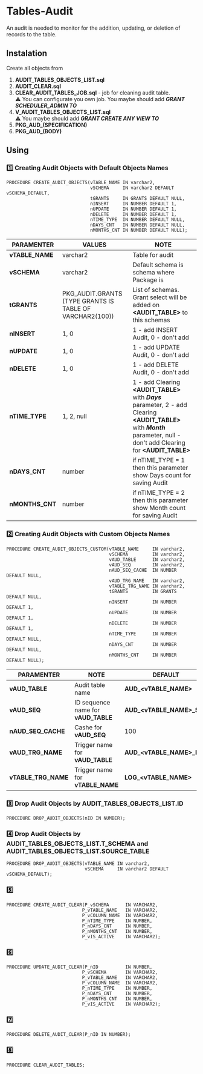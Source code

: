 # Tables-Audit

An audit is needed to monitor for the addition, updating, or deletion of records to the table.

## Instalation

Create all objects from
1. **AUDIT_TABLES_OBJECTS_LIST.sql**
2. **AUDIT_CLEAR.sql**
3. **CLEAR_AUDIT_TABLES_JOB.sql** - job for cleaning audit table.\
:warning: You can configurate you own job. You maybe should add ***GRANT SCHEDULER_ADMIN TO <Your Schema>***
4. **V_AUDIT_TABLES_OBJECTS_LIST.sql**\
:warning: You maybe should add ***GRANT CREATE ANY VIEW TO <Your Schema>***
5. **PKG_AUD_(SPECIFICATION)**
6. **PKG_AUD_(BODY)**

## Using

### :one: Creating Audit Objects with Default Objects Names

```
PROCEDURE CREATE_AUDIT_OBJECTS(vTABLE_NAME IN varchar2,
                               vSCHEMA     IN varchar2 DEFAULT vSCHEMA_DEFAULT,
                               tGRANTS     IN GRANTS DEFAULT NULL,
                               nINSERT     IN NUMBER DEFAULT 1,
                               nUPDATE     IN NUMBER DEFAULT 1,
                               nDELETE     IN NUMBER DEFAULT 1,
                               nTIME_TYPE  IN NUMBER DEFAULT NULL,
                               nDAYS_CNT   IN NUMBER DEFAULT NULL,
                               nMONTHS_CNT IN NUMBER DEFAULT NULL);
```

|PARAMENTER|VALUES|NOTE|
|----------|------|----|
|**vTABLE_NAME**|varchar2|Table for audit|
|**vSCHEMA**|varchar2|Default schema is schema where Package is|
|**tGRANTS**|PKG_AUDIT.GRANTS (TYPE GRANTS IS TABLE OF VARCHAR2(100))|List of schemas. Grant select will be added on **<AUDIT_TABLE>** to this schemas|
|**nINSERT**|1, 0|1 - add INSERT Audit, 0 - don't add|
|**nUPDATE**|1, 0|1 - add UPDATE Audit, 0 - don't add|
|**nDELETE**|1, 0|1 - add DELETE Audit, 0 - don't add|
|**nTIME_TYPE**|1, 2, null|1 - add Clearing **<AUDIT_TABLE>** with ***Days*** parameter, 2 - add Clearing **<AUDIT_TABLE>** with ***Month*** parameter, null - don't add Clearing for **<AUDIT_TABLE>**|
|**nDAYS_CNT**|number|if nTIME_TYPE = 1 then this parameter show Days count for saving Audit|
|**nMONTHS_CNT**|number|if nTIME_TYPE = 2 then this parameter show Month count for saving Audit|

### :two: Creating Audit Objects with Custom Objects Names

```
PROCEDURE CREATE_AUDIT_OBJECTS_CUSTOM(vTABLE_NAME     IN varchar2,
                                      vSCHEMA         IN varchar2,
                                      vAUD_TABLE      IN varchar2,
                                      vAUD_SEQ        IN varchar2,
                                      nAUD_SEQ_CACHE  IN NUMBER DEFAULT NULL,
                                      vAUD_TRG_NAME   IN varchar2,
                                      vTABLE_TRG_NAME IN varchar2,
                                      tGRANTS         IN GRANTS DEFAULT NULL,
                                      nINSERT         IN NUMBER DEFAULT 1,
                                      nUPDATE         IN NUMBER DEFAULT 1,
                                      nDELETE         IN NUMBER DEFAULT 1,
                                      nTIME_TYPE      IN NUMBER DEFAULT NULL,
                                      nDAYS_CNT       IN NUMBER DEFAULT NULL,
                                      nMONTHS_CNT     IN NUMBER DEFAULT NULL);
```

|PARAMENTER|NOTE|DEFAULT|
|----------|----|----|
|**vAUD_TABLE**|Audit table name|**AUD_<vTABLE_NAME>**|
|**vAUD_SEQ**|ID sequence name for **vAUD_TABLE**|**AUD_<vTABLE_NAME>_SEQ**|
|**nAUD_SEQ_CACHE**|Cashe for **vAUD_SEQ**|100|
|**vAUD_TRG_NAME**|Trigger name for **vAUD_TABLE**|**AUD_<vTABLE_NAME>_I**|
|**vTABLE_TRG_NAME**|Trigger name for **vTABLE_NAME**|**LOG_<vTABLE_NAME>**|

### :three: Drop Audit Objects by **AUDIT_TABLES_OBJECTS_LIST.ID**
```
PROCEDURE DROP_AUDIT_OBJECTS(nID IN NUMBER);
```

### :four: Drop Audit Objects by **AUDIT_TABLES_OBJECTS_LIST.T_SCHEMA** and **AUDIT_TABLES_OBJECTS_LIST.SOURCE_TABLE**
```
PROCEDURE DROP_AUDIT_OBJECTS(vTABLE_NAME IN varchar2,
                             vSCHEMA     IN varchar2 DEFAULT vSCHEMA_DEFAULT);
```

### :five:
```
PROCEDURE CREATE_AUDIT_CLEAR(P_vSCHEMA		IN VARCHAR2,
							P_vTABLE_NAME	IN VARCHAR2,
							P_vCOLUMN_NAME	IN VARCHAR2,
							P_nTIME_TYPE	IN NUMBER,
							P_nDAYS_CNT		IN NUMBER,
							P_nMONTHS_CNT	IN NUMBER,
							P_vIS_ACTIVE	IN VARCHAR2);
```

### :six:
```
PROCEDURE UPDATE_AUDIT_CLEAR(P_nID			IN NUMBER,
							P_vSCHEMA		IN VARCHAR2,
							P_vTABLE_NAME	IN VARCHAR2,
							P_vCOLUMN_NAME	IN VARCHAR2,
							P_nTIME_TYPE	IN NUMBER,
							P_nDAYS_CNT		IN NUMBER,
							P_nMONTHS_CNT	IN NUMBER,
							P_vIS_ACTIVE	IN VARCHAR2);
```

### :seven:
```
PROCEDURE DELETE_AUDIT_CLEAR(P_nID IN NUMBER);
```

### :eight:
```
PROCEDURE CLEAR_AUDIT_TABLES;
```